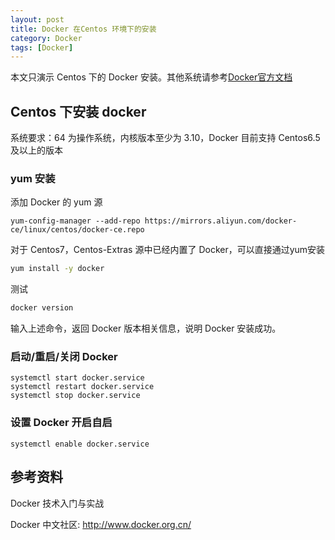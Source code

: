 ```yaml
---
layout: post
title: Docker 在Centos 环境下的安装
category: Docker
tags: [Docker]
---
```


本文只演示 Centos 下的 Docker 安装。其他系统请参考[Docker官方文档](https://docs.docker.com/install/linux/docker-ce/centos/#set-up-the-repository)

## Centos 下安装 docker

系统要求：64 为操作系统，内核版本至少为 3.10，Docker 目前支持 Centos6.5 及以上的版本

### yum 安装

添加 Docker 的 yum 源

```
yum-config-manager --add-repo https://mirrors.aliyun.com/docker-ce/linux/centos/docker-ce.repo 
```

对于 Centos7，Centos-Extras 源中已经内置了 Docker，可以直接通过yum安装

``` bash
yum install -y docker
```

测试

``` bash
docker version
```
输入上述命令，返回 Docker 版本相关信息，说明 Docker 安装成功。

### 启动/重启/关闭 Docker 

```
systemctl start docker.service
systemctl restart docker.service
systemctl stop docker.service
```

### 设置 Docker 开启自启

```
systemctl enable docker.service
```

## 参考资料

Docker 技术入门与实战

Docker 中文社区: <http://www.docker.org.cn/>

